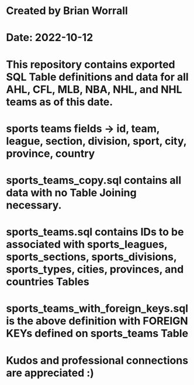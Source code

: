 # Created by Brian Worrall
# Date: 2022-10-12

# This repository contains exported SQL Table definitions and data for all AHL, CFL, MLB, NBA, NHL, and NHL teams as of this date.

# sports teams fields -> id, team, league, section, division, sport, city, province, country

# sports_teams_copy.sql contains all data with no Table Joining necessary.
# sports_teams.sql contains IDs to be associated with sports_leagues, sports_sections, sports_divisions, sports_types, cities, provinces, and countries Tables
# sports_teams_with_foreign_keys.sql is the above definition with FOREIGN KEYs defined on sports_teams Table

# Kudos and professional connections are appreciated :)
